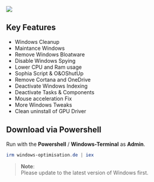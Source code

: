<img src="https://user-images.githubusercontent.com/98750428/232197446-0bf3a2c1-8a80-4648-9130-e5563e6da38a.jpg">

## Key Features
* Windows Cleanup
* Maintance Windows
* Remove Windows Bloatware 
* Disable Windows Spying
* Lower CPU and Ram usage
* Sophia Script & O&OShutUp
* Remove Cortana and OneDrive
* Deactivate Windows Indexing 
* Deactivate Tasks & Components
* Mouse acceleration Fix
* More Windows Tweaks
* Clean uninstall of GPU Driver

## Download via Powershell
Run with the **Powershell** / **Windows-Terminal** as **Admin**.
  ```powershell
irm windows-optimisation.de | iex
  ```

> **Note**: <BR> 
Please update to the latest version of Windows first. <BR>
